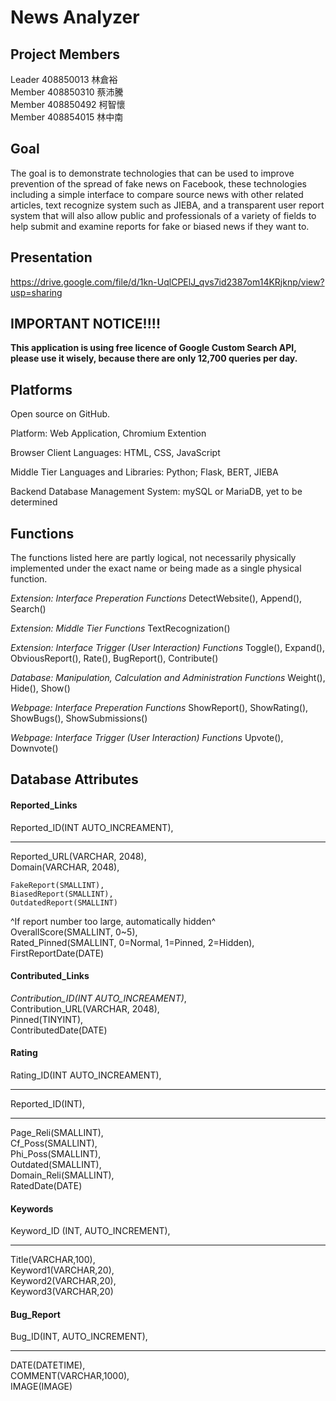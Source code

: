 # News Analyzer
## Project Members

Leader 408850013 林倉裕\
Member 408850310 蔡沛騰\
Member 408850492 柯智懷\
Member 408854015 林中南

## Goal

The goal is to demonstrate technologies that can be used to improve prevention of the spread of fake news on Facebook, these technologies including a simple interface to compare source news with other related articles, text recognize system such as JIEBA, and a transparent user report system that will also allow public and professionals of a variety of fields to help submit and examine reports for fake or biased news if they want to.

## Presentation
https://drive.google.com/file/d/1kn-UqlCPElJ_qvs7id2387om14KRjknp/view?usp=sharing

## IMPORTANT NOTICE!!!!
**This application is using free licence of Google Custom Search API, please use it wisely, because there are only 12,700 queries per day.**
## Platforms

Open source on GitHub.

Platform: Web Application, Chromium Extention

Browser Client Languages: HTML, CSS, JavaScript

Middle Tier Languages and Libraries: Python; Flask, BERT, JIEBA

Backend Database Management System: mySQL or MariaDB, yet to be determined

## Functions

The functions listed here are partly logical, not necessarily physically implemented under the exact name or being made as a single physical function.

*Extension: Interface Preperation Functions*
DetectWebsite(), Append(), Search()

*Extension: Middle Tier Functions*
TextRecognization()

*Extension: Interface Trigger (User Interaction) Functions*
Toggle(), Expand(), ObviousReport(), Rate(), BugReport(), Contribute()

*Database: Manipulation, Calculation and Administration Functions*
Weight(), Hide(), Show()

*Webpage: Interface Preperation Functions*
ShowReport(), ShowRating(), ShowBugs(), ShowSubmissions()

*Webpage: Interface Trigger (User Interaction) Functions*
Upvote(), Downvote()



## Database Attributes

#### Reported_Links
Reported_ID(INT AUTO_INCREAMENT),
___
Reported_URL(VARCHAR, 2048),\
Domain(VARCHAR, 2048),

```
FakeReport(SMALLINT),
BiasedReport(SMALLINT),
OutdatedReport(SMALLINT)
```
^If report number too large, automatically hidden^\
OverallScore(SMALLINT, 0~5),\
Rated_Pinned(SMALLINT, 0=Normal, 1=Pinned, 2=Hidden),\
FirstReportDate(DATE)

#### Contributed_Links
_Contribution_ID(INT AUTO_INCREAMENT)_,\
Contribution_URL(VARCHAR, 2048), \
Pinned(TINYINT),\
ContributedDate(DATE)

#### Rating
Rating_ID(INT AUTO_INCREAMENT),
___
Reported_ID(INT),
___
Page_Reli(SMALLINT),\
Cf_Poss(SMALLINT),\
Phi_Poss(SMALLINT),\
Outdated(SMALLINT),\
Domain_Reli(SMALLINT),\
RatedDate(DATE)

#### Keywords
Keyword_ID (INT, AUTO_INCREMENT),
___
Title(VARCHAR,100),\
Keyword1(VARCHAR,20),\
Keyword2(VARCHAR,20),\
Keyword3(VARCHAR,20)

#### Bug_Report
Bug_ID(INT, AUTO_INCREMENT),
___
DATE(DATETIME),\
COMMENT(VARCHAR,1000),\
IMAGE(IMAGE)
